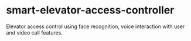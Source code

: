 # smart-elevator-access-controller
Elevator access control using face recognition, voice interaction with user and video call features.
